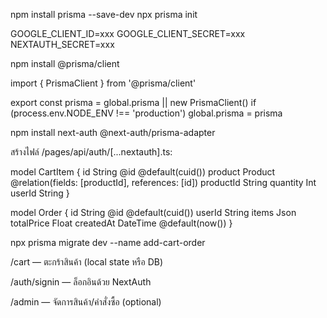<!-- 1  ติดตั้ง Prisma และตั้งค่าฐานข้อมูล  -->
npm install prisma --save-dev
npx prisma init

<!-- 2 แก้ .env -->

GOOGLE_CLIENT_ID=xxx
GOOGLE_CLIENT_SECRET=xxx
NEXTAUTH_SECRET=xxx


<!-- 3 สร้างตาราง prisma -->

<!-- 4  ติดตั้ง prisma clinet -->
npm install @prisma/client

<!-- 5 สร้าง lib/prisma.ts: -->
import { PrismaClient } from '@prisma/client'

export const prisma = global.prisma || new PrismaClient()
if (process.env.NODE_ENV !== 'production') global.prisma = prisma



<!-- 6  ติดตั้ง Next-auth  -->
npm install next-auth @next-auth/prisma-adapter

<!-- 7 สร้าง api route-->
สร้างไฟล์ /pages/api/auth/[...nextauth].ts:


<!-- 8 เพิ่ม models สำหรับ cart & Orders -->
model CartItem {
  id        String   @id @default(cuid())
  product   Product  @relation(fields: [productId], references: [id])
  productId String
  quantity  Int
  userId    String
}

model Order {
  id         String   @id @default(cuid())
  userId     String
  items      Json
  totalPrice Float
  createdAt  DateTime @default(now())
}


<!-- 9  รัน migrate -->
npx prisma migrate dev --name add-cart-order


<!-- 10  สร้าง Pages/Components ที่จำเป็น/products — แสดงรายการสินค้า -->

/cart — ตะกร้าสินค้า (local state หรือ DB)

/auth/signin — ล็อกอินด้วย NextAuth

/admin — จัดการสินค้า/คำสั่งซื้อ (optional)


<!-- 11  -->